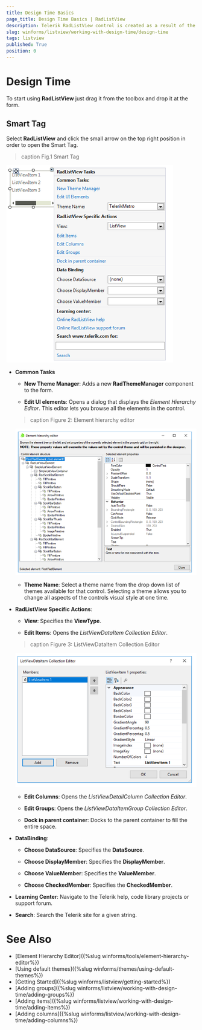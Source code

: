 ```yaml
---
title: Design Time Basics
page_title: Design Time Basics | RadListView
description: Telerik RadListView control is created as a result of the concord of the powerful data layer used by RadGridView and RadListControl, together with the outstanding Telerik Presentation Framework.
slug: winforms/listview/working-with-design-time/design-time
tags: listview
published: True
position: 0 
---
```


# Design Time

To start using __RadListView__ just drag it from the toolbox and drop it at the form.

## Smart Tag

Select __RadListView__ and click the small arrow on the top right position in order to open the Smart Tag.

>caption Fig.1 Smart Tag

![listview-desing-time 001](images/listview-design-time001.png)

* __Common Tasks__

	* __New Theme Manager__: Adds a new __RadThemeManager__ component to the form.

	* __Edit UI elements__: Opens a dialog that displays the *Element Hierarchy Editor*. This editor lets you browse all the elements in the control.

	>caption Figure 2: Element hierarchy editor

	![listview-desing-time 002](images/listview-desing-time002.png)


	* __Theme Name__: Select a theme name from the drop down list of themes available for that control. Selecting a theme allows you to change all aspects of the controls visual style at one time.

* __RadListView Specific Actions__:

	* __View__: Specifies the __ViewType__.
	
	* __Edit Items__: Opens the *ListViewDataItem Collection Editor*.

	>caption Figure 3: ListViewDataItem Collection Editor

	![listview-desing-time 003](images/listview-desing-time003.png)
	
	* __Edit Columns__: Opens the *ListViewDetailColumn Collection Editor*.
	
	* __Edit Groups__: Opens the *ListViewDataItemGroup Collection Editor*.
	
	* __Dock in parent container__: Docks to the parent container to fill the entire space.

* __DataBinding__:
	* __Choose DataSource__: Specifies the __DataSource__.
	
	* __Choose DisplayMember__: Specifies the __DisplayMember__.
	
	* __Choose ValueMember__: Specifies the __ValueMember__.
	
	* __Choose CheckedMember__: Specifies the __CheckedMember__.

* __Learning Center__: Navigate to the Telerik help, code library projects or support forum.

* __Search__: Search the Telerik site for a given string.

# See Also

* [Element Hierarchy Editor]({%slug winforms/tools/element-hierarchy-editor%})
* [Using default themes]({%slug winforms/themes/using-default-themes%})
* [Getting Started]({%slug winforms/listview/getting-started%})	
* [Adding groups]({%slug winforms/listview/working-with-design-time/adding-groups%})	
* [Adding items]({%slug winforms/listview/working-with-design-time/adding-items%})	
* [Adding columns]({%slug winforms/listview/working-with-design-time/adding-columns%})	